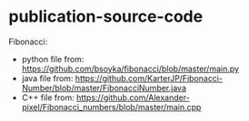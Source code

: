 # publication-source-code

Fibonacci:
- python file from: https://github.com/bsoyka/fibonacci/blob/master/main.py
- java file from: https://github.com/KarterJP/Fibonacci-Number/blob/master/FibonacciNumber.java
- C++ file from: https://github.com/Alexander-pixel/Fibonacci_numbers/blob/master/main.cpp
